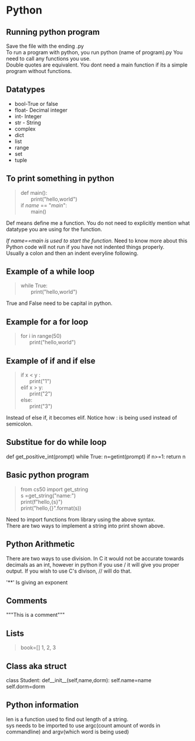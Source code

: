 # Python

## Running python program

Save the file with the ending .py  
To run a program with python, you run python (name of program).py
You need to call any functions you use.  
Double quotes are equivalent. 
You dont need a main function if its a simple program without functions. 

## Datatypes
* bool-True or false  
* float- Decimal integer  
* int- Integer  
* str - String  
* complex  
* dict  
* list  
* range  
* set  
* tuple  

## To print something in python
>def main():  
&nbsp;&nbsp;&nbsp;&nbsp;&nbsp;&nbsp;     print("hello,world")  
>if _name_ == "_main_":  
&nbsp;&nbsp;&nbsp;&nbsp;&nbsp;&nbsp; main()  

Def means define me a function. You do not need to explicitly mention what datatype you are using for the function.

_If name==main is used to start the function._ Need to know more about this   
Python code will not run if you have not indented things properly.   
Usually a colon and then an indent everyline following.   
## Example of a while loop
> while True:  
> &nbsp;&nbsp;&nbsp;&nbsp;&nbsp;&nbsp; print("hello,world")

True and False need to be capital in python.

## Example for a for loop
>for i in range(50)  
>&nbsp;&nbsp;&nbsp;&nbsp;&nbsp;&nbsp;print("hello,world")

## Example of if and if else
>if x < y :  
>&nbsp;&nbsp;&nbsp;&nbsp;&nbsp;&nbsp;print("1")  
>elif x > y:  
>&nbsp;&nbsp;&nbsp;&nbsp;&nbsp;&nbsp;print("2")  
else:  
>&nbsp;&nbsp;&nbsp;&nbsp;&nbsp;&nbsp;print("3")  

Instead of else if, it becomes elif. Notice how : is being used instead of semicolon. 

## Substitue for do while loop
def get_positive_int(prompt)
while True:
n=getint(prompt)
if n>=1:
return n


## Basic python program
>from cs50 import get_string  
>s =get_string("name:")  
>print(f"hello,{s}")  
>print("hello,{}".format(s))

Need to import functions from library using the above syntax.  
There are two ways to implement a string into print shown above. 

## Python Arithmetic

There are two ways to use division. In C it would not be accurate towards decimals as an int, however in python if you use / it will give you proper output. If you wish to use C's divison, // will do that.

'**' Is giving an exponent

## Comments

"""This is a comment"""

## Lists

>book=[]
>1,
>2,
>3

## Class aka struct

class Student:
def__init__(self,name,dorm):
self.name=name
self.dorm=dorm
## Python information

len is a function used to find out length of a string.  
sys needs to be imported to use argc(count amount of words in commandline) and argv(which word is being used) 

